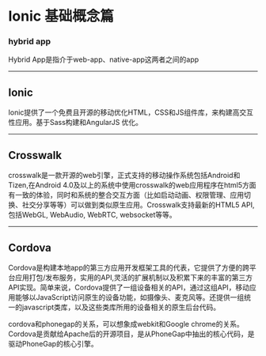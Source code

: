 # Ionic 基础概念篇


### hybrid app 
Hybrid App是指介于web-app、native-app这两者之间的app
***


## Ionic

Ionic提供了一个免费且开源的移动优化HTML，CSS和JS组件库，来构建高交互性应用。基于Sass构建和AngularJS 优化。
***


## Crosswalk

crosswalk是一款开源的web引擎，正式支持的移动操作系统包括Android和Tizen,在Android 4.0及以上的系统中使用crosswalk的web应用程序在html5方面有一致的体验，同时和系统的整合交互方面（比如启动动画、权限管理、应用切换、社交分享等等）可以做到类似原生应用。Crosswalk支持最新的HTML5 API,包括WebGL, WebAudio, WebRTC, websocket等等。
***


## Cordova

Cordova是构建本地app的第三方应用开发框架工具的代表，它提供了方便的跨平台应用打包/发布服务，实用的API,灵活的扩展机制以及积累下来的丰富的第三方API实现。简单来说，Cordova提供了一组设备相关的API，通过这组API，移动应用能够以JavaScript访问原生的设备功能，如摄像头、麦克风等。还提供一组统一的javascript类库，以及这些类库所用的设备相关的原生后台代码。

cordova和phonegap的关系，可以想象成webkit和Google chrome的关系。Cordova是贡献给Apache后的开源项目，是从PhoneGap中抽出的核心代码，是驱动PhoneGap的核心引擎。

